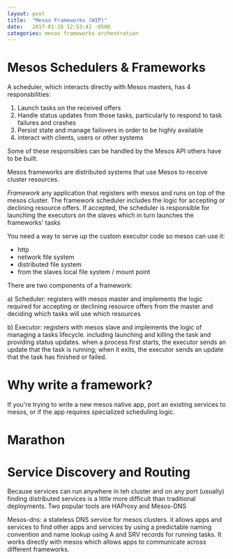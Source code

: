 ```yaml
---
layout: post
title:  "Mesos Frameworks (WIP)"
date:   2017-01-26 12:53:41 -0500
categories: mesos frameworks orchestration
---
```


# Mesos Schedulers & Frameworks

A scheduler, which interacts directly with Mesos masters, has 4 responsbilities:

1) Launch tasks on the received offers
2) Handle status updates from those tasks, particularly to respond to task failures and crashes
3) Persist state and manage failovers in order to be highly available
4) interact with clients, users or other systems

Some of these responsibles can be handled by the Mesos API others have to be built.

Mesos frameworks are distributed systems that use Mesos to receive cluster resources.

_Framework_ any application that registers with mesos and runs on top of the mesos cluster. The framework
scheduler includes the logic for accepting or declining resource offers. If accepted, the scheduler is
responsible for launching the executors on the slaves which in turn launches the frameworks' tasks

You need a way to serve up the custom executor code so mesos can use it:
 * http
 * network file system
 * distributed file system
 * from the slaves local file system / mount point

There are two components of a framework:

a) Scheduler: registers with mesos master and implements the logic required for accepting or declining
resource offers from the master and deciding which tasks will use which resources

b) Executor: registers with mesos slave and implements the logic of managing a tasks lifecycle. including
launching and killing the task and providing status updates. when a process first starts, the executor sends
an update that the task is running; when it exits, the executor sends an update that the task has finished
or failed.


# Why write a framework?
If you're trying to write a new mesos native app, port an existing services to mesos, or if the app
requires specialized scheduling logic.

# Marathon

# Service Discovery and Routing
Because services can run anywhere in teh cluster and on any port (usually) finding distributed services
is a little more difficult than traditional deployments. Two popular tools are HAProxy and Mesos-DNS

Mesos-dns: a stateless DNS service for mesos clusters. it allows apps and services to find other apps 
and services by using a predictable naming convention and name lookup using A and SRV records for running tasks.
It works directly with mesos which allows apps to communicate across different frameworks.
